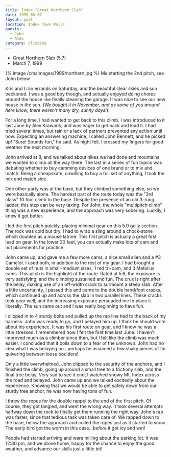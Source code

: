 ```yaml
---
title: Index "Great Northern Slab"
date: 1999-03-07
layout: post
location: Index Town Walls
guests:
  - John
  - Alex
category: climbing
---
```


* Great Northern Slab (5.7)
* March 7, 1999

{% image /cmaimages/1999/northern.jpg %}
Me starting the 2nd pitch, see John below

Kris and I ran errands on Saturday, and the beautiful clear
skies and sun beckoned. I was a good boy though, and actually
enjoyed doing chores around the house like finally cleaning
the garage. It was nice to see our new house in the sun.
(*We bought it in November, and as some of you around here
know, there weren't many dry, sunny days!*).


For a long time, I had wanted to get back to this climb. I
was introduced to it last June by Alex Krawarik, and was eager
to get back and lead it. I had tried several times, but rain
or a lack of partners prevented any action until now. Expecting
an answering machine, I called John Bennett, 
and he picked up!
"Sure! Sounds fun," he said. As night fell, I crossed my fingers
for good weather the next morning.


John arrived at 8, and we talked about hikes we had done and
mountains we wanted to climb all the way there. The last in a
series of fun topics was debating whether to buy camming devices
of one brand or to mix and match. Being a cheapskate, unwilling
to buy a full set of anything, I took the mix and match side.


One other party was at the base, but they climbed something else,
so we were basically alone. The hardest part of the route today
was the "3rd class" 10 foot climb to the base. Despite the
presence of an old 3-rung ladder, this step can be very taxing.
For John, the whole "multipitch climb" thing was a new experience,
and the approach was very sobering. Luckily, I knew it got better.


I led the first pitch quickly, placing minimal gear on this 5.0
gully section. The rock was cold but dry. I had to wrap a sling
around a chock-stone which doubled as a mouse latrine. This 
first pitch is actually a great first lead on gear. In
the lower 20 feet, you can actually make lots of cam and nut
placements for practice.


John came up, and gave me a few more cams, a nice small alien and
a #3 Camelot. I used both, in addition to the rest of my gear.
I had brought a double set of nuts in small-medium sizes, 1 red
tri-cam, and 3 Metolius cams. This pitch is the highlight of the
route. Rated at 5.6, the exposure is very satisfying, and the
climbing sustained and fun. The crux is right after the belay,
making use of an off-width crack to surmount a steep slab.
After a little uncertainty, I passed this and came to the double
hand/foot cracks, which continued up and across the slab in two
parallel lines. These cracks took gear well, and the increasing
exposure persuaded me to place it liberally. The sun came out
and I was really beginning to have fun.


I clipped in to 4 sturdy bolts and pulled up the rap line tied to
the back of my harness. John was ready to go, and I belayed him
up. I think he should write about his experience. It was his first
route on gear, and I know he was a little stressed. I remembered
how I felt the first time last June. I haven't improved much as
a climber since then, but I felt like the climb was much easier.
I concluded that it boils down to a fear of the unknown. John had
no idea what I was belaying on...perhaps he assumed a few
shaky pieces of tin quivering between loose boulders!


Only a little overwhelmed, John clipped to the security of the anchors,
and I finished the climb, going up around a small tree to a frictiony
slab, and the final tree belay. Very sad to see it end, I watched
snowy Mt. Index across the road and belayed. John came up and we
talked excitedly about the experience. Knowing that we would be
able to get safely down from our sturdy tree anchor, he was now having tons of fun.


I threw the ropes for the double rappel to the end of the first
pitch. Of course, they got tangled, and went the wrong way. It took
several attempts halfway down the rock to finally get them running
the right way. John's rap was faster, since that tedious task was
taken care of. We rapped down to the base, below the approach
and coiled the ropes just as it started to snow. The
early bird got the worm in this case...before it got icy and
wet!


People had started arriving and were milling about the parking lot.
It was 12:30 pm, and we drove home, happy for the chance to enjoy
the good weather, and advance our skills just a little bit!



